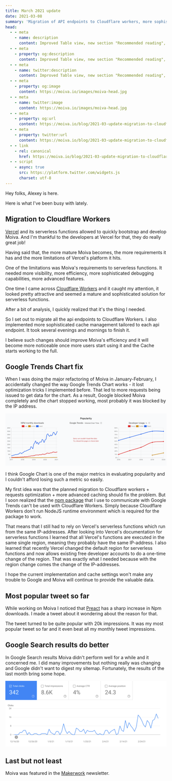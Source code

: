 ```yaml
---
title: March 2021 update
date: 2021-03-08
summary: 'Migration of API endpoints to Cloudflare workers, more sophisticated cache management, Google Trends chart fixes and more...'
head:
  - - meta
    - name: description
      content: Improved Table view, new section "Recommended reading", removal of Issues chart, SEO fixes, scripts in Deno, migration to Netlify.
  - - meta
    - property: og:description
      content: Improved Table view, new section "Recommended reading", removal of Issues chart, SEO fixes, scripts in Deno, migration to Netlify.
  - - meta
    - name: twitter:description
      content: Improved Table view, new section "Recommended reading", removal of Issues chart, SEO fixes, scripts in Deno, migration to Netlify.
  - - meta
    - property: og:image
      content: https://moiva.io/images/moiva-head.jpg
  - - meta
    - name: twitter:image
      content: https://moiva.io/images/moiva-head.jpg
  - - meta
    - property: og:url
      content: https://moiva.io/blog/2021-03-update-migration-to-cloudflare-workers/
  - - meta
    - property: twitter:url
      content: https://moiva.io/blog/2021-03-update-migration-to-cloudflare-workers/
  - - link
    - rel: canonical
      href: https://moiva.io/blog/2021-03-update-migration-to-cloudflare-workers/
  - - script
    - async: true
      src: https://platform.twitter.com/widgets.js
      charset: utf-8
---
```


Hey folks, Alexey is here.

Here is what I've been busy with lately.

## Migration to Cloudflare Workers

[Vercel](https://vercel.com/) and its serverless functions allowed to quickly bootstrap and develop Moiva. And I'm thankful to the developers at Vercel for that, they do really great job!

Having said that, the more mature Moiva becomes, the more requirements it has and the more limitations of Vercel's platform it hits.

One of the limitations was Moiva's requirements to serverless functions. It needed more visibility, more efficiency, more sophisticated debugging capabilities, more advanced features.

One time I came across [Cloudflare Workers](https://workers.cloudflare.com/) and it caught my attention, it looked pretty attractive and seemed a mature and sophisticated solution for serverless functions.

After a bit of analysis, I quickly realized that it's the thing I needed.

So I set out to migrate all the api endpoints to Cloudflare Workers. I also implemented more sophisticated cache management tailored to each api endpoint. It took several evenings and mornings to finish it.

I believe such changes should improve Moiva's efficiency and it will become more noticeable once more users start using it and the Cache starts working to the full.

## Google Trends Chart fix

When I was doing the major refactoring of Moiva in January-February, I accidentally changed the way Google Trends Chart works - it lost optimization tricks I implemented before. That led to more requests being issued to get data for the chart. As a result, Google blocked Moiva completely and the chart stopped working, most probably it was blocked by the IP address.

![a screenshot of the failing Google Trends chart](failed-google-trends-chart.png)

I think Google Chart is one of the major metrics in evaluating popularity and I couldn't afford losing such a metric so easily.

My first idea was that the planned migration to Cloudflare workers + requests optimization + more advanced caching should fix the problem. But I soon realized that the [npm package](https://github.com/pat310/google-trends-api) that I use to communicate with Google Trends can't be used with Cloudflare Workers. Simply because Cloudflare Workers don't run NodeJS runtime environment which is required for the package to work.

That means that I still had to rely on Vercel's serverless functions which run from the same IP-addresses. After looking into Vercel's documentation for serverless functions I learned that all Vercel's functions are executed in the same single region, meaning they probably have the same IP-address. I also learned that recently Vercel changed the default region for serverless functions and now allows existing free developer accounts to do a one-time change of the region. That was exactly what I needed because with the region change comes the change of the IP-addresses.

I hope the current implementation and cache settings won't make any trouble to Google and Moiva will continue to provide the valuable data.

## Most popular tweet so far

While working on Moiva I noticed that [Preact](https://preactjs.com/) has a sharp increase in Npm downloads. I made a tweet about it wondering about the reason for that.

<Tweet id="_aantipov/status/1367183314256281603" />

The tweet turned to be quite popular with 20k impressions. It was my most popular tweet so far and it even beat all my monthly tweet impressions.

## Google Search results do better

In Google Search results Moiva didn't perform well for a while and it concerned me. I did many improvements but nothing really was changing and Google didn't want to digest my sitemap.
Fortunately, the results of the last month bring some hope.

![a screenshot from the Google Search console showing an increase of "clicks" at the Google Search results](google-search.png)

## Last but not least

Moiva was featured in the [Makerwork](https://makerwork.substack.com/p/makerwork006) newsletter.
